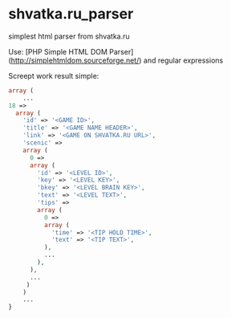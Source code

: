 # shvatka.ru_parser
simplest html parser from shvatka.ru

Use: [PHP Simple HTML DOM Parser] (http://simplehtmldom.sourceforge.net/) and regular expressions

Screept work result simple:
```php
array (
	...
18 => 
  array (
    'id' => '<GAME ID>',
    'title' => '<GAME NAME HEADER>',
    'link' => '<GAME ON SHVATKA.RU URL>',
    'scenic' => 
    array (
      0 => 
      array (
        'id' => '<LEVEL ID>',
        'key' => '<LEVEL KEY>',
        'bkey' => '<LEVEL BRAIN KEY>',
        'text' => '<LEVEL TEXT>',
        'tips' => 
        array (
          0 => 
          array (
            'time' => '<TIP HOLD TIME>',
            'text' => '<TIP TEXT>',
          ),
          ...
        ),
      ),
	  ...
	 )
	)
	...
}
```
